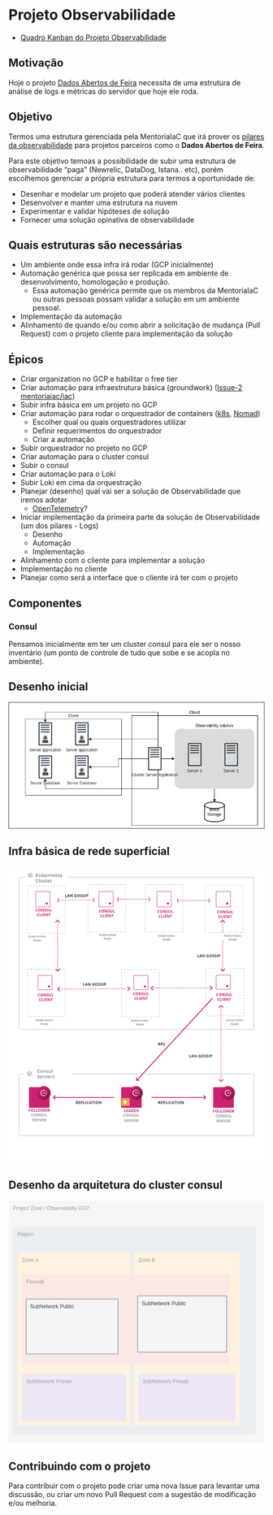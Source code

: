 # Projeto Observabilidade

- [Quadro Kanban do Projeto Observabilidade](https://github.com/orgs/mentoriaiac/projects/4)

## Motivação

Hoje o projeto [Dados Abertos de Feira](https://www.dadosabertosdefeira.com.br) necessita de uma estrutura de análise de logs e métricas do servidor que hoje ele roda.

## Objetivo

Termos uma estrutura gerenciada pela MentoriaIaC que irá prover os [pilares da observabilidade](https://devopsdays.org/events/2019-porto-alegre/program/izael-ffemberg) para projetos parceiros como o **Dados Abertos de Feira**.

Para este objetivo temoas a possibilidade de subir uma estrutura de observabilidade “paga” (Newrelic, DataDog, Istana.. etc), porém escolhemos gerenciar a própria estrutura para termos a oportunidade de:

- Desenhar e modelar um projeto que poderá atender vários clientes
- Desenvolver e manter uma estrutura na nuvem
- Experimentar e validar hipóteses de solução
- Fornecer uma solução opinativa de observabilidade

## Quais estruturas são necessárias

- Um ambiente onde essa infra irá rodar (GCP inicialmente)
- Automação genérica que possa ser replicada em ambiente de desenvolvimento, homologação e produção.
  - Essa automação genérica permite que os membros da MentoriaIaC ou outras pessoas possam validar a solução em um ambiente pessoal.
- Implementação da automação
- Alinhamento de quando e/ou como abrir a solicitação de mudança (Pull Request) com o projeto cliente para implementação da solução

## Épicos

- Criar organization no GCP e habilitar o free tier
- Criar automação para infraestrutura básica (groundwork) ([Issue-2 mentoriaiac/iac](https://github.com/mentoriaiac/iac/issues/2))
- Subir infra básica em um projeto no GCP
- Criar automação para rodar o orquestrador de containers ([k8s](https://kubernetes.io/pt-br/), [Nomad](https://www.nomadproject.io/))
  - Escolher qual ou quais orquestradores utilizar
  - Definir requerimentos do orquestrador
  - Criar a automação
- Subir orquestrador no projeto no GCP
- Criar automação para o cluster consul
- Subir o consul
- Criar automação para o Loki
- Subir Loki em cima da orquestração
- Planejar (desenho) qual vai ser a solução de Observabilidade que iremos adotar
  - [OpenTelemetry](https://opentelemetry.io/)?
- Iniciar implementação da primeira parte da solução de Observabilidade (um dos pilares - Logs)
  - Desenho
  - Automação
  - Implementação
- Alinhamento com o cliente para implementar a solução
- Implementação no cliente
- Planejar como será a interface que o cliente irá ter com o projeto

## Componentes

### Consul

Pensamos inicialmente em ter um cluster consul para ele ser o nosso inventário (um ponto de controle de tudo que sobe e se acopla no ambiente).

## Desenho inicial

![ProjetoObservabilidadeMentoriaIaC](./img/ProjetoObservabilidadeMentoriaIaC.png)

## Infra básica de rede superficial

![consul-cluster.png](./img/consul-cluster.png)

## Desenho da arquitetura do cluster consul

![rede-basica.png](./img/rede-basica.png)

## Contribuindo com o projeto

Para contribuir com o projeto pode criar uma nova Issue para levantar uma discussão, ou criar um novo Pull Request com a sugestão de modificação e/ou melhoria.
